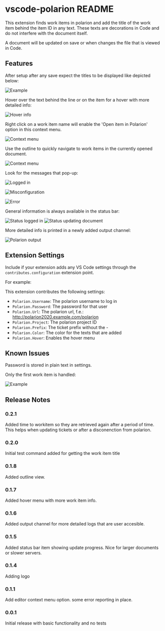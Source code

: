 # vscode-polarion README

This extension finds work items in polarion and add the title of the work item behind the item ID in any text. These texts are decorations in Code and do not interfere with the document itself.

A document will be updated on save or when changes the file that is viewed in Code.

## Features

After setup after any save expect the titles to be displayed like depicted below:

![Example](https://github.com/jesper-raemaekers/vscode-polarion/blob/main/images/example1.jpg?raw=true)

Hover over the text behind the line or on the item for a hover with more detailed info:

![Hover info](https://github.com/jesper-raemaekers/vscode-polarion/blob/main/images/hover.JPG?raw=true)

Right click on a work item name will enable the 'Open item in Polarion' option in this context menu.

![Context menu](https://github.com/jesper-raemaekers/vscode-polarion/blob/main/images/context_menu.jpg?raw=true)

Use the outline to quickly navigate to work items in the currently opened document.

![Context menu](https://github.com/jesper-raemaekers/vscode-polarion/blob/main/images/outline.jpg?raw=true)

Look for the messages that pop-up:

![Logged in](https://github.com/jesper-raemaekers/vscode-polarion/blob/main/images/success.jpg?raw=true)

![Misconfiguration](https://github.com/jesper-raemaekers/vscode-polarion/blob/main/images/warning.jpg?raw=true)

![Error](https://github.com/jesper-raemaekers/vscode-polarion/blob/main/images/error.jpg?raw=true)

General information is always available in the status bar:

![Status logged in](https://github.com/jesper-raemaekers/vscode-polarion/blob/main/images/bar1.jpg?raw=true)
![Status updating document](https://github.com/jesper-raemaekers/vscode-polarion/blob/main/images/bar2.jpg?raw=true)

More detailed info is printed in a newly added output channel:

![Polarion output](https://github.com/jesper-raemaekers/vscode-polarion/blob/main/images/output.jpg?raw=true)



## Extension Settings

Include if your extension adds any VS Code settings through the `contributes.configuration` extension point.

For example:

This extension contributes the following settings:

* `Polarion.Username`: The polarion username to log in
* `Polarion.Password`: The password for that user
* `Polarion.Url`: The polarion url, f.e.: http://polarion2020.example.com/polarion
* `Polarion.Project`: The polarion project ID
* `Polarion.Prefix`: The ticket prefix without the -
* `Polarion.Color`: The color for the texts that are added
* `Polarion.Hover`: Enables the hover menu


## Known Issues

Password is stored in plain text in settings.

Only the first work item is handled:

![Example](https://github.com/jesper-raemaekers/vscode-polarion/blob/main/images/limitation1.jpg?raw=true)

## Release Notes

### 0.2.1

Added time to workitem so they are retrieved again after a period of time. This helps when updating tickets or after a disconenction from polarion.

### 0.2.0

Initial test command added for getting the work item title

### 0.1.8

Added outline view.

### 0.1.7

Added hover menu with more work item info.

### 0.1.6

Added output channel for more detailed logs that are user accesible.

### 0.1.5

Added status bar item showing update progress. Nice for larger documents or slower servers.

### 0.1.4

Adding logo

### 0.1.1

Add editor context menu option. some error reporting in place.

### 0.0.1

Initial release with basic functionality and no tests


